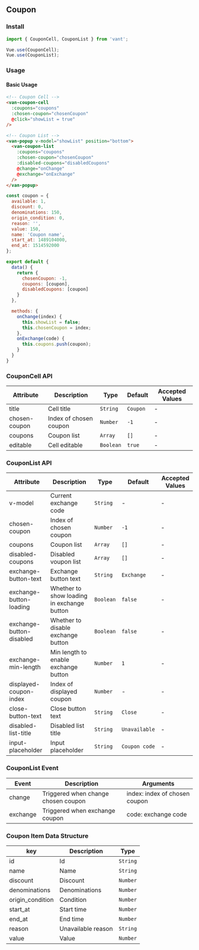 ## Coupon

### Install
``` javascript
import { CouponCell, CouponList } from 'vant';

Vue.use(CouponCell);
Vue.use(CouponList);
```

### Usage

#### Basic Usage

```html
<!-- Coupon Cell -->
<van-coupon-cell
  :coupons="coupons"
  :chosen-coupon="chosenCoupon"
  @click="showList = true"
/>

<!-- Coupon List -->
<van-popup v-model="showList" position="bottom">
  <van-coupon-list
    :coupons="coupons"
    :chosen-coupon="chosenCoupon"
    :disabled-coupons="disabledCoupons"
    @change="onChange"
    @exchange="onExchange"
  />
</van-popup>
```

```javascript
const coupon = {
  available: 1,
  discount: 0,
  denominations: 150,
  origin_condition: 0,
  reason: '',
  value: 150,
  name: 'Coupon name',
  start_at: 1489104000,
  end_at: 1514592000
};

export default {
  data() {
    return {
      chosenCoupon: -1,
      coupons: [coupon],
      disabledCoupons: [coupon]
    }
  },

  methods: {
    onChange(index) {
      this.showList = false;
      this.chosenCoupon = index;
    },
    onExchange(code) {
      this.coupons.push(coupon);
    }
  }
}
```

### CouponCell API

| Attribute | Description | Type | Default | Accepted Values |
|-----------|-----------|-----------|-------------|-------------|
| title | Cell title | `String` | `Coupon` | - |
| chosen-coupon | Index of chosen coupon | `Number` | `-1` | - |
| coupons | Coupon list | `Array` | `[]` | - |
| editable | Cell editable | `Boolean` | `true` | - |

### CouponList API

| Attribute | Description | Type | Default | Accepted Values |
|-----------|-----------|-----------|-------------|-------------|
| v-model | Current exchange code | `String` | - | - |
| chosen-coupon | Index of chosen coupon | `Number` | `-1` | - |
| coupons | Coupon list | `Array` | `[]` | - |
| disabled-coupons | Disabled voupon list | `Array` | `[]` | - |
| exchange-button-text | Exchange button text | `String` | `Exchange` | - |
| exchange-button-loading | Whether to show loading in exchange button | `Boolean` | `false` | - |
| exchange-button-disabled | Whether to disable exchange button | `Boolean` | `false` | - |
| exchange-min-length | Min length to enable exchange button | `Number` | `1` | - |
| displayed-coupon-index | Index of displayed coupon | `Number` | - | - |
| close-button-text | Close button text | `String` | `Close` | - |
| disabled-list-title | Disabled list title | `String` | `Unavailable` | - |
| input-placeholder | Input placeholder | `String` | `Coupon code` | - |

### CouponList Event

| Event | Description | Arguments |
|-----------|-----------|-----------|
| change | Triggered when change chosen coupon | index: index of chosen coupon |
| exchange | Triggered when exchange coupon | code: exchange code |

### Coupon Item Data Structure

| key | Description | Type |
|-----------|-----------|-----------|
| id | Id | `String` |
| name | Name | `String` |
| discount | Discount | `Number` |
| denominations | Denominations | `Number` |
| origin_condition | Condition | `Number` |
| start_at | Start time | `Number` |
| end_at | End time | `Number` |
| reason | Unavailable reason | `String` |
| value | Value | `Number` |

